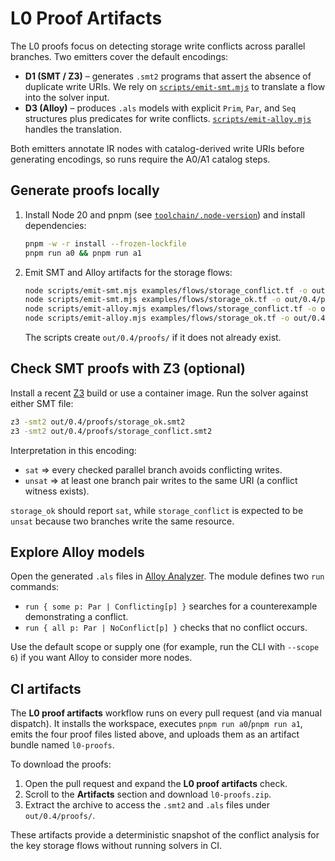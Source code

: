 # L0 Proof Artifacts

The L0 proofs focus on detecting storage write conflicts across parallel branches. Two emitters cover the default encodings:

- **D1 (SMT / Z3)** – generates `.smt2` programs that assert the absence of duplicate write URIs. We rely on [`scripts/emit-smt.mjs`](../scripts/emit-smt.mjs) to translate a flow into the solver input.
- **D3 (Alloy)** – produces `.als` models with explicit `Prim`, `Par`, and `Seq` structures plus predicates for write conflicts. [`scripts/emit-alloy.mjs`](../scripts/emit-alloy.mjs) handles the translation.

Both emitters annotate IR nodes with catalog-derived write URIs before generating encodings, so runs require the A0/A1 catalog steps.

## Generate proofs locally

1. Install Node 20 and pnpm (see [`toolchain/.node-version`](../toolchain/.node-version)) and install dependencies:
   ```bash
   pnpm -w -r install --frozen-lockfile
   pnpm run a0 && pnpm run a1
   ```
2. Emit SMT and Alloy artifacts for the storage flows:
   ```bash
   node scripts/emit-smt.mjs examples/flows/storage_conflict.tf -o out/0.4/proofs/storage_conflict.smt2
   node scripts/emit-smt.mjs examples/flows/storage_ok.tf -o out/0.4/proofs/storage_ok.smt2
   node scripts/emit-alloy.mjs examples/flows/storage_conflict.tf -o out/0.4/proofs/storage_conflict.als
   node scripts/emit-alloy.mjs examples/flows/storage_ok.tf -o out/0.4/proofs/storage_ok.als
   ```
   The scripts create `out/0.4/proofs/` if it does not already exist.

## Check SMT proofs with Z3 (optional)

Install a recent [Z3](https://github.com/Z3Prover/z3) build or use a container image. Run the solver against either SMT file:

```bash
z3 -smt2 out/0.4/proofs/storage_ok.smt2
z3 -smt2 out/0.4/proofs/storage_conflict.smt2
```

Interpretation in this encoding:

- `sat` ⇒ every checked parallel branch avoids conflicting writes.
- `unsat` ⇒ at least one branch pair writes to the same URI (a conflict witness exists).

`storage_ok` should report `sat`, while `storage_conflict` is expected to be `unsat` because two branches write the same resource.

## Explore Alloy models

Open the generated `.als` files in [Alloy Analyzer](https://alloytools.org/). The module defines two `run` commands:

- `run { some p: Par | Conflicting[p] }` searches for a counterexample demonstrating a conflict.
- `run { all p: Par | NoConflict[p] }` checks that no conflict occurs.

Use the default scope or supply one (for example, run the CLI with `--scope 6`) if you want Alloy to consider more nodes.

## CI artifacts

The **L0 proof artifacts** workflow runs on every pull request (and via manual dispatch). It installs the workspace, executes `pnpm run a0`/`pnpm run a1`, emits the four proof files listed above, and uploads them as an artifact bundle named `l0-proofs`.

To download the proofs:

1. Open the pull request and expand the **L0 proof artifacts** check.
2. Scroll to the **Artifacts** section and download `l0-proofs.zip`.
3. Extract the archive to access the `.smt2` and `.als` files under `out/0.4/proofs/`.

These artifacts provide a deterministic snapshot of the conflict analysis for the key storage flows without running solvers in CI.
